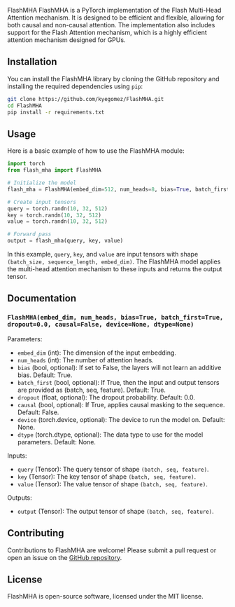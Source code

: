 FlashMHA
FlashMHA is a PyTorch implementation of the Flash Multi-Head Attention mechanism. It is designed to be efficient and flexible, allowing for both causal and non-causal attention. The implementation also includes support for the Flash Attention mechanism, which is a highly efficient attention mechanism designed for GPUs.

## Installation
You can install the FlashMHA library by cloning the GitHub repository and installing the required dependencies using `pip`:

```bash
git clone https://github.com/kyegomez/FlashMHA.git
cd FlashMHA
pip install -r requirements.txt
```

## Usage
Here is a basic example of how to use the FlashMHA module:

```python
import torch
from flash_mha import FlashMHA

# Initialize the model
flash_mha = FlashMHA(embed_dim=512, num_heads=8, bias=True, batch_first=True, dropout=0.0, causal=False)

# Create input tensors
query = torch.randn(10, 32, 512)
key = torch.randn(10, 32, 512)
value = torch.randn(10, 32, 512)

# Forward pass
output = flash_mha(query, key, value)
```

In this example, `query`, `key`, and `value` are input tensors with shape `(batch_size, sequence_length, embed_dim)`. The FlashMHA model applies the multi-head attention mechanism to these inputs and returns the output tensor.

## Documentation
### `FlashMHA(embed_dim, num_heads, bias=True, batch_first=True, dropout=0.0, causal=False, device=None, dtype=None)`
Parameters:
- `embed_dim` (int): The dimension of the input embedding.
- `num_heads` (int): The number of attention heads.
- `bias` (bool, optional): If set to False, the layers will not learn an additive bias. Default: True.
- `batch_first` (bool, optional): If True, then the input and output tensors are provided as (batch, seq, feature). Default: True.
- `dropout` (float, optional): The dropout probability. Default: 0.0.
- `causal` (bool, optional): If True, applies causal masking to the sequence. Default: False.
- `device` (torch.device, optional): The device to run the model on. Default: None.
- `dtype` (torch.dtype, optional): The data type to use for the model parameters. Default: None.

Inputs:
- `query` (Tensor): The query tensor of shape `(batch, seq, feature)`.
- `key` (Tensor): The key tensor of shape `(batch, seq, feature)`.
- `value` (Tensor): The value tensor of shape `(batch, seq, feature)`.

Outputs:
- `output` (Tensor): The output tensor of shape `(batch, seq, feature)`.

## Contributing
Contributions to FlashMHA are welcome! Please submit a pull request or open an issue on the [GitHub repository](https://github.com/kyegomez/FlashMHA).

## License
FlashMHA is open-source software, licensed under the MIT license.
